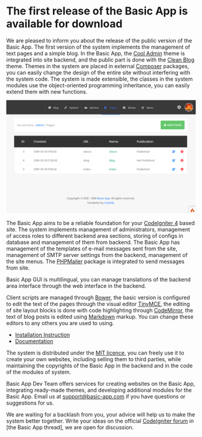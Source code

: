 The first release of the Basic App is available for download
============================================================

We are pleased to inform you about the release of the public version of the Basic App. The first version of the system implements the management of text pages and a simple blog. In the Basic App, the [Cool Admin](https://github.com/puikinsh/CoolAdmin) theme is integrated into site backend, and the public part is done with the [Clean Blog](https://startbootstrap.com/themes/clean-blog) theme. Themes in the system are placed in external [Composer](https://getcomposer.org/) packages, you can easily change the design of the entire site without interfering with the system code. The system is made extensible, the classes in the system modules use the object-oriented programming inheritance, you can easily extend them with new functions.

![Basic App backend preview](https://github.com/basic-app/docs/blob/master/screen_pages.png?raw=true)

The Basic App aims to be a reliable foundation for your [CodeIgniter 4](https://github.com/codeigniter4/CodeIgniter4) based site. The system implements management of administrators, management of access roles to different backend area sections, storing of configs in database and management of them from backend. The Basic App has management of the templates of e-mail messages sent from the site, management of SMTP server settings from the backend, management of the site menus. The [PHPMailer](https://github.com/PHPMailer/PHPMailer) package is integrated to send messages from site.

Basic App GUI is multilingual, you can manage translations of the backend area interface through the web interface in the backend.

Client scripts are managed through [Bower](https://bower.io/), the basic version is configured to edit the text of the pages through the visual editor [TinyMCE](https://www.tiny.cloud/), the editing of site layout blocks is done with code highlighting through [CodeMirror](https://codemirror.net), the text of blog posts is edited using [Markdown](https://en.wikipedia.org/wiki/Markdown) markup. You can change these editors to any others you are used to using.

  - [Installation Instruction](http://basic-app.com/page/download)
  - [Documentation](https://github.com/basic-app/docs)

The system is distributed under the [MIT licence](https://en.wikipedia.org/wiki/MIT_License), you can freely use it to create your own websites, including selling them to third parties, while maintaining the copyrights of the Basic App in the backend and in the code of the modules of system.

Basic App Dev Team offers services for creating websites on the Basic App, integrating ready-made themes, and developing additional modules for the Basic App. Email us at [support@basic-app.com](mailto:support@basic-app.com) if you have questions or suggestions for us.

We are waiting for a backlash from you, your advice will help us to make the system better together. Write your ideas on the official [CodeIgniter forum](https://forum.codeigniter.com/) in [the Basic App thread], we are open for discussion.